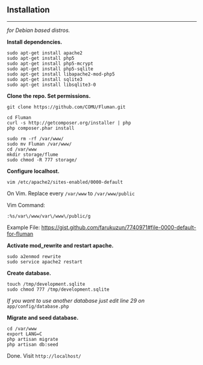Installation
------------
----------
*for Debian based distros.*

**Install dependencies.**


    sudo apt-get install apache2
    sudo apt-get install php5 
    sudo apt-get install php5-mcrypt
    sudo apt-get install php5-sqlite
    sudo apt-get install libapache2-mod-php5
    sudo apt-get install sqlite3 
    sudo apt-get install libsqlite3-0


**Clone the repo. Set permissions.**


    git clone https://github.com/COMU/Fluman.git
    
    cd Fluman
    curl -s http://getcomposer.org/installer | php
	php composer.phar install
	
    sudo rm -rf /var/www/
    sudo mv Fluman /var/www/
    cd /var/www
    mkdir storage/flume
    sudo chmod -R 777 storage/


**Configure localhost.**


    vim /etc/apache2/sites-enabled/0000-default

On Vim. Replace every ```/var/www``` to ```/var/www/public```

Vim Command: 

    :%s/var\/www/var\/www\/public/g

Example File: https://gist.github.com/farukuzun/7740971#file-0000-default-for-fluman

**Activate mod_rewrite and restart apache.**

    sudo a2enmod rewrite
    sudo service apache2 restart

**Create database.**

    touch /tmp/development.sqlite
    sudo chmod 777 /tmp/development.sqlite
    
*If you want to use another database just edit line 29 on* ```app/config/database.php```

**Migrate and seed database.**

    cd /var/www    
    export LANG=C
    php artisan migrate
    php artisan db:seed

Done. Visit ```http://localhost/```
